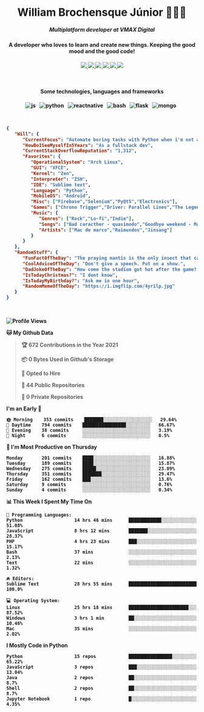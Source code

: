 <h1 align="center">William Brochensque Júnior 👨🏼‍💻</h1>

<h5 align="center">Multiplatform developer at VMAX Digital</h5>
<h4 align="center">A developer who loves to learn and create new things. Keeping the good mood and the good code!<h4/>

<p align="center">
	<a href="https://gist.github.com/willnaoosmith">
		<img src="https://img.shields.io/badge/-Github-000?style=for-the-badge&logo=Github&logoColor=white" />
	</a>
	<a href="https://stackoverflow.com/users/story/12368797">
		<img src="https://img.shields.io/badge/-Stackoverflow-4CA143?style=for-the-badge&logo=Stackoverflow&logoColor=white" />
	</a>
	<a href="mailto:brochensquewill@protonmail.com">
		<img src="https://img.shields.io/badge/protonmail-%238B89CC.svg?&style=for-the-badge&logo=protonmail&logoColor=white" />
	</a>
	<a href="https://www.facebook.com/willnaoosmith">
		<img src="https://img.shields.io/badge/facebook-%231877F2.svg?&style=for-the-badge&logo=facebook&logoColor=white" />
	</a>
	<a href="https://twitter.com/willnaoosmit">
		<img src="https://img.shields.io/badge/twitter-%231DA1F2.svg?&style=for-the-badge&logo=twitter&logoColor=white" />
	</a>
	<a href="https://open.spotify.com/playlist/7vH3uawXW4r3mX2NNglmeI?si=Fcrr0zmITmylmWQLg5ANgQ">
		<img src="https://img.shields.io/badge/spotify-%231ED760.svg?&style=for-the-badge&logo=spotify&logoColor=white" />
	</a>
</p>

<br>

<h4 align="center">Some technologies, languages and frameworks<h4/>
	
<p align="center">
	<img src="https://img.shields.io/badge/javascript%20-%23323330.svg?&style=for-the-badge&logo=javascript&logoColor=%23F7DF1E" alt="js" />&nbsp;&nbsp;
	<img src="https://img.shields.io/badge/python%20-%2314354C.svg?&style=for-the-badge&logo=python&logoColor=white" alt="python" />&nbsp;&nbsp;
	<img src="https://img.shields.io/badge/react_native%20-%2320232a.svg?&style=for-the-badge&logo=react&logoColor=%2361DAFB" alt="reactnative" />&nbsp;&nbsp;
	<img src="https://img.shields.io/badge/shell_script%20-%23121011.svg?&style=for-the-badge&logo=gnu-bash&logoColor=white" alt="bash" />&nbsp;&nbsp;
	<img src="https://img.shields.io/badge/flask%20-%23000.svg?&style=for-the-badge&logo=flask&logoColor=white" alt="flask" />&nbsp;&nbsp;
	<img src="https://img.shields.io/badge/MongoDB-%234ea94b.svg?&style=for-the-badge&logo=mongodb&logoColor=white" alt="mongo" />&nbsp;&nbsp;
</p>

<br>

<!--START_SECTION:mydata-->

```json
{
   "Will": {
      "CurrentFocus": "Automate boring tasks with Python when i'm not at work",
      "HowDoISeeMyselfIn5Years": "As a fullstack dev",
      "CurrentStackOverflowReputation": "1,312",
      "Favorites": {
         "OperationalSystem": "Arch Linux",
         "GUI": "XFCE",
         "Kernel": "Zen",
         "Interpreter": "ZSH",
         "IDE": "Sublime text",
         "Language": "Python",
         "MobileOS": "Android",
         "Misc": ["Firebase","Selenium","PyQt5","Electronics"],
         "Games": ["Chrono Trigger","Driver: Parallel Lines","The Legend of Zelda: The Minish Cap"],
         "Music": {
            "Genres": ["Rock","Lo-fi","Indie"],
            "Songs": ["Bad caracther - quasimodo","Goodbye weekend - Mac de marco","Future People - Alabama shakes"],
            "Artists": ["Mac de marco","Raimundos","Jinsang"]
         }
      }
   },
   "RandomStuff": {
      "FunFactOfTheDay": "The praying mantis is the only insect that can turn its head",
      "CoolAdviceOfTheDay": "Don't give a speech. Put on a show.",
      "DadJokeOfTheDay": "How come the stadium got hot after the game? Because all of the fans left.",
      "IsTodayChristmas?": "I dont know",
      "IsTodayMyBirthday?": "Ask me in one hour",
      "RandomMemeOfTheDay": "https://i.imgflip.com/4yr1lp.jpg"
   }
}
```

<!--END_SECTION:mydata-->

<br>

<!--START_SECTION:waka-->
![Profile Views](http://img.shields.io/badge/Profile%20Views-12-blue)

**🐱 My Github Data** 

> 🏆 672 Contributions in the Year 2021
 > 
> 📦 0 Bytes Used in Github's Storage 
 > 
> 💼 Opted to Hire
 > 
> 📜 44 Public Repositories 
 > 
> 🔑 0 Private Repositories  
 > 
**I'm an Early 🐤** 

```text
🌞 Morning    353 commits    ███████░░░░░░░░░░░░░░░░░░   29.64% 
🌆 Daytime    794 commits    ████████████████░░░░░░░░░   66.67% 
🌃 Evening    38 commits     ░░░░░░░░░░░░░░░░░░░░░░░░░   3.19% 
🌙 Night      6 commits      ░░░░░░░░░░░░░░░░░░░░░░░░░   0.5%

```
📅 **I'm Most Productive on Thursday** 

```text
Monday       201 commits    ████░░░░░░░░░░░░░░░░░░░░░   16.88% 
Tuesday      189 commits    ████░░░░░░░░░░░░░░░░░░░░░   15.87% 
Wednesday    275 commits    █████░░░░░░░░░░░░░░░░░░░░   23.09% 
Thursday     351 commits    ███████░░░░░░░░░░░░░░░░░░   29.47% 
Friday       162 commits    ███░░░░░░░░░░░░░░░░░░░░░░   13.6% 
Saturday     9 commits      ░░░░░░░░░░░░░░░░░░░░░░░░░   0.76% 
Sunday       4 commits      ░░░░░░░░░░░░░░░░░░░░░░░░░   0.34%

```


📊 **This Week I Spent My Time On** 

```text
💬 Programming Languages: 
Python                   14 hrs 46 mins      ████████████░░░░░░░░░░░░░   51.08% 
JavaScript               8 hrs 12 mins       ███████░░░░░░░░░░░░░░░░░░   28.37% 
PHP                      4 hrs 23 mins       ███░░░░░░░░░░░░░░░░░░░░░░   15.17% 
Bash                     37 mins             ░░░░░░░░░░░░░░░░░░░░░░░░░   2.13% 
Text                     22 mins             ░░░░░░░░░░░░░░░░░░░░░░░░░   1.32%

🔥 Editors: 
Sublime Text             28 hrs 55 mins      █████████████████████████   100.0%

💻 Operating System: 
Linux                    25 hrs 18 mins      ██████████████████████░░░   87.52% 
Windows                  3 hrs 1 min         ██░░░░░░░░░░░░░░░░░░░░░░░   10.46% 
Mac                      35 mins             ░░░░░░░░░░░░░░░░░░░░░░░░░   2.02%

```

**I Mostly Code in Python** 

```text
Python                   15 repos            ████████████████░░░░░░░░░   65.22% 
JavaScript               3 repos             ███░░░░░░░░░░░░░░░░░░░░░░   13.04% 
Java                     2 repos             ██░░░░░░░░░░░░░░░░░░░░░░░   8.7% 
Shell                    2 repos             ██░░░░░░░░░░░░░░░░░░░░░░░   8.7% 
Jupyter Notebook         1 repo              █░░░░░░░░░░░░░░░░░░░░░░░░   4.35%

```



<!--END_SECTION:waka-->
